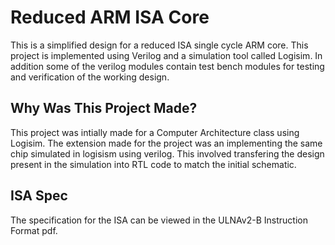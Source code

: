 # Reduced ARM ISA Core
This is a simplified design for a reduced ISA single cycle ARM core. This project is implemented using Verilog and a simulation tool called Logisim. In addition some of the verilog modules contain test bench modules for testing and verification of the working design.
## Why Was This Project Made?
This project was intially made for a Computer Architecture class using Logisim. The extension made for the project was an implementing the same chip simulated in logisism  using verilog. This involved transfering the design present in the simulation into RTL code to match the initial schematic.
## ISA Spec
The specification for the ISA can be viewed in the ULNAv2-B Instruction Format pdf.
